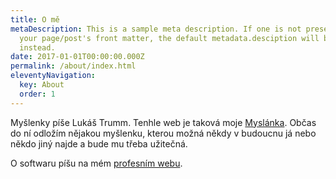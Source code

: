 ```yaml
---
title: O mě
metaDescription: This is a sample meta description. If one is not present in
  your page/post's front matter, the default metadata.desciption will be used
  instead.
date: 2017-01-01T00:00:00.000Z
permalink: /about/index.html
eleventyNavigation:
  key: About
  order: 1
---
```

Myšlenky píše Lukáš Trumm. Tenhle web je taková moje [Myslánka](https://cs.wikipedia.org/wiki/Seznam_kouzeln%C3%BDch_p%C5%99edm%C4%9Bt%C5%AF_z_Harryho_Pottera#Mysl%C3%A1nka). Občas do ní odložím nějakou myšlenku, kterou možná někdy v budoucnu já nebo někdo jiný najde a bude mu třeba užitečná.

O softwaru píšu na mém [profesním webu](https://lukastrumm.com).